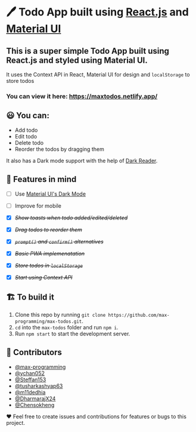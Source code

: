 # 🖊️ Todo App built using [React.js](https://reactjs.org/) and [Material UI](https://material-ui.com/)

## This is a super simple Todo App built using React.js and styled using Material UI.

It uses the Context API in React, Material UI for design and `localStorage` to store todos

### You can view it here: https://maxtodos.netlify.app/

## 😃 You can:

- Add todo
- Edit todo
- Delete todo
- Reorder the todos by dragging them

It also has a Dark mode support with the help of [Dark Reader](https://darkreader.org/).

## 🧠 Features in mind

- [ ] Use [Material UI's Dark Mode](https://material-ui.com/customization/palette/#user-preference)
- [ ] Improve for mobile
- [x] ~~*Show toasts when todo added/edited/deleted*~~
- [x] ~~*Drag todos to reorder them*~~
- [x] ~~_`prompt()` and `confirm()` alternatives_~~
- [x] ~~_Basic PWA implemenatation_~~
- [x] ~~_Store todos in `localStorage`_~~
- [x] ~~_Start using Context API_~~


## 🏗️ To build it

1. Clone this repo by running `git clone https://github.com/max-programming/max-todos.git`.
2. `cd` into the `max-todos` folder and run `npm i`.
3. Run `npm start` to start the development server.

## 🤝 Contributors

- [@max-programming](https://github.com/max-programming)
- [@ychan052](https://github.com/ychan052)
- [@Steffan153](https://github.com/Steffan153)
- [@tusharkashyap63](https://github.com/tusharkashyap63)
- [@m11dedhia](https://github.com/m11dedhia)
- [@DharmarajX24](https://github.com/DharmarajX24)
- [@Chensokheng](https://github.com/Chensokheng)

❤️ Feel free to create issues and contributions for features or bugs to this project.
